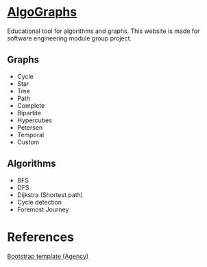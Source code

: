 # [AlgoGraphs](https://algographs.herokuapp.com)
Educational tool for algorithms and graphs.
This website is made for software engineering module group project.

## Graphs
* Cycle
* Star
* Tree
* Path
* Complete
* Bipartite
* Hypercubes
* Petersen
* Temporal
* Custom

## Algorithms
* BFS
* DFS
* Dijkstra (Shortest path)
* Cycle detection
* Foremost Journey

# References
[Bootstrap template (Agency)](https://startbootstrap.com/theme/agency)
